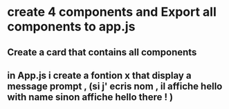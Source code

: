# create 4 components and  Export all  components to app.js

##  Create a card that contains all components

##  in App.js i create  a fontion x that display a  message prompt , (si j' ecris nom , il affiche hello with name sinon affiche hello there ! )


